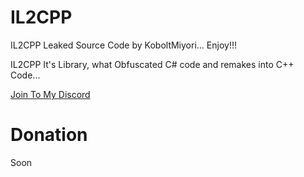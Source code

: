 # IL2CPP
IL2CPP Leaked Source Code by KoboltMiyori... Enjoy!!!

IL2CPP It's Library, what Obfuscated C# code and remakes into C++ Code...

[Join To My Discord](https://discord.gg/s5T5whNh9r)

# Donation

Soon
